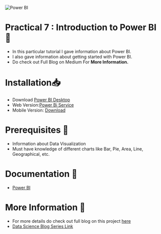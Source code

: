 
![Power BI](https://sereviso.com/wp-content/uploads/2018/06/power-bi-1.jpg)

# Practical 7 : Introduction to Power BI 🏹
* In this particular tutorial I gave information about Power BI.
* I also gave information about getting started with Power BI.
* Do check out Full Blog on Medium For **More Information.**

# Installation📥
* Download [Power BI Desktop](https://aka.ms/pbidesktopstore)
* Web Version:[Power Bi Service](https://powerbi.microsoft.com/en-us/landing/signin/)
* Mobile Version: [Download](https://powerbi.microsoft.com/en-us/downloads/)

# Prerequisites 🚀
* Information about Data Visualization
* Must have knowledge of different charts like Bar, Pie, Area, Line, Geographical, etc.

# Documentation 🎯
* [Power BI](https://monashdatafluency.github.io/Power_BI/introduction-to-power-bi.html)

# More Information 📩
* For more details do check out full blog on this project [here](https://medium.com/geekculture/data-science-introduction-to-power-bi-import-data-in-power-bi-acd6866be027)
* [Data Science Blog Series Link](https://znap.link/manthan.bhikadiya)
